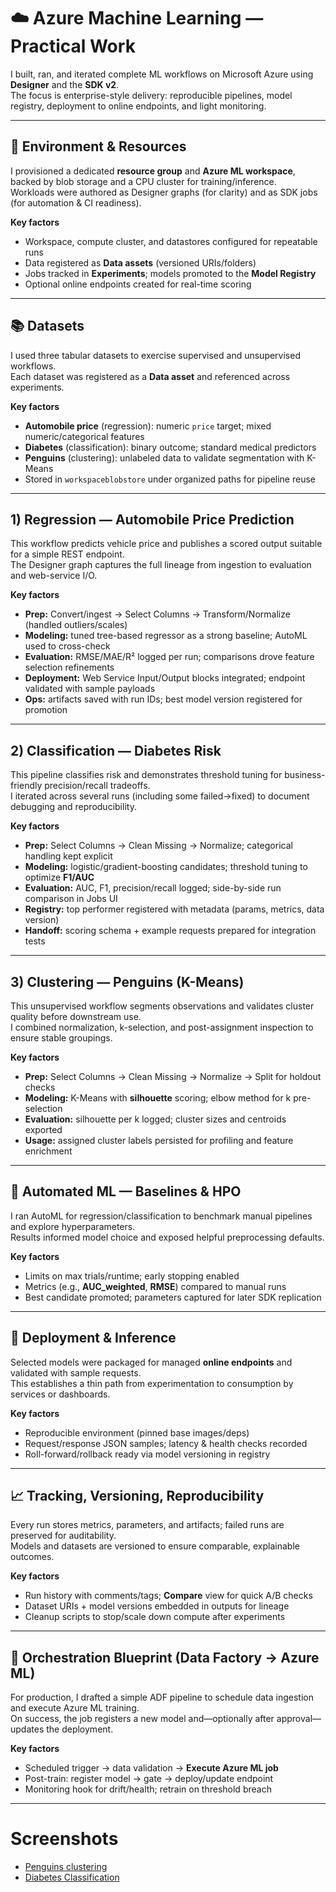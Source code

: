 # ☁️ Azure Machine Learning — Practical Work

I built, ran, and iterated complete ML workflows on Microsoft Azure using **Designer** and the **SDK v2**.  
The focus is enterprise-style delivery: reproducible pipelines, model registry, deployment to online endpoints, and light monitoring.

---

## 🔧 Environment & Resources

I provisioned a dedicated **resource group** and **Azure ML workspace**, backed by blob storage and a CPU cluster for training/inference.  
Workloads were authored as Designer graphs (for clarity) and as SDK jobs (for automation & CI readiness).

**Key factors**
- Workspace, compute cluster, and datastores configured for repeatable runs  
- Data registered as **Data assets** (versioned URIs/folders)  
- Jobs tracked in **Experiments**; models promoted to the **Model Registry**  
- Optional online endpoints created for real-time scoring

---

## 📚 Datasets

I used three tabular datasets to exercise supervised and unsupervised workflows.  
Each dataset was registered as a **Data asset** and referenced across experiments.

**Key factors**
- **Automobile price** (regression): numeric `price` target; mixed numeric/categorical features  
- **Diabetes** (classification): binary outcome; standard medical predictors  
- **Penguins** (clustering): unlabeled data to validate segmentation with K-Means  
- Stored in `workspaceblobstore` under organized paths for pipeline reuse

---

## 1) Regression — Automobile Price Prediction

This workflow predicts vehicle price and publishes a scored output suitable for a simple REST endpoint.  
The Designer graph captures the full lineage from ingestion to evaluation and web-service I/O.

**Key factors**
- **Prep:** Convert/ingest → Select Columns → Transform/Normalize (handled outliers/scales)  
- **Modeling:** tuned tree-based regressor as a strong baseline; AutoML used to cross-check  
- **Evaluation:** RMSE/MAE/R² logged per run; comparisons drove feature selection refinements  
- **Deployment:** Web Service Input/Output blocks integrated; endpoint validated with sample payloads  
- **Ops:** artifacts saved with run IDs; best model version registered for promotion

---

## 2) Classification — Diabetes Risk

This pipeline classifies risk and demonstrates threshold tuning for business-friendly precision/recall tradeoffs.  
I iterated across several runs (including some failed→fixed) to document debugging and reproducibility.

**Key factors**
- **Prep:** Select Columns → Clean Missing → Normalize; categorical handling kept explicit  
- **Modeling:** logistic/gradient-boosting candidates; threshold tuning to optimize **F1/AUC**  
- **Evaluation:** AUC, F1, precision/recall logged; side-by-side run comparison in Jobs UI  
- **Registry:** top performer registered with metadata (params, metrics, data version)  
- **Handoff:** scoring schema + example requests prepared for integration tests

---

## 3) Clustering — Penguins (K-Means)

This unsupervised workflow segments observations and validates cluster quality before downstream use.  
I combined normalization, k-selection, and post-assignment inspection to ensure stable groupings.

**Key factors**
- **Prep:** Select Columns → Clean Missing → Normalize → Split for holdout checks  
- **Modeling:** K-Means with **silhouette** scoring; elbow method for k pre-selection  
- **Evaluation:** silhouette per k logged; cluster sizes and centroids exported  
- **Usage:** assigned cluster labels persisted for profiling and feature enrichment

---

## 🤖 Automated ML — Baselines & HPO

I ran AutoML for regression/classification to benchmark manual pipelines and explore hyperparameters.  
Results informed model choice and exposed helpful preprocessing defaults.

**Key factors**
- Limits on max trials/runtime; early stopping enabled  
- Metrics (e.g., **AUC_weighted**, **RMSE**) compared to manual runs  
- Best candidate promoted; parameters captured for later SDK replication

---

## 🚀 Deployment & Inference

Selected models were packaged for managed **online endpoints** and validated with sample requests.  
This establishes a thin path from experimentation to consumption by services or dashboards.

**Key factors**
- Reproducible environment (pinned base images/deps)  
- Request/response JSON samples; latency & health checks recorded  
- Roll-forward/rollback ready via model versioning in registry

---

## 📈 Tracking, Versioning, Reproducibility

Every run stores metrics, parameters, and artifacts; failed runs are preserved for auditability.  
Models and datasets are versioned to ensure comparable, explainable outcomes.

**Key factors**
- Run history with comments/tags; **Compare** view for quick A/B checks  
- Dataset URIs + model versions embedded in outputs for lineage  
- Cleanup scripts to stop/scale down compute after experiments

---

## 🔗 Orchestration Blueprint (Data Factory → Azure ML)

For production, I drafted a simple ADF pipeline to schedule data ingestion and execute Azure ML training.  
On success, the job registers a new model and—optionally after approval—updates the deployment.

**Key factors**
- Scheduled trigger → data validation → **Execute Azure ML job**  
- Post-train: register model → gate → deploy/update endpoint  
- Monitoring hook for drift/health; retrain on threshold breach

---

# Screenshots
- [Penguins clustering](/Users/esmaeilpourjavad/data_science_path/data-science-portfolio/projects/azure-ml/screenshots/data_penguin-pipeline.png)
- [Diabetes Classification](/Users/esmaeilpourjavad/data_science_path/data-science-portfolio/projects/azure-ml/screenshots/data_diabetes_pipline.png)

